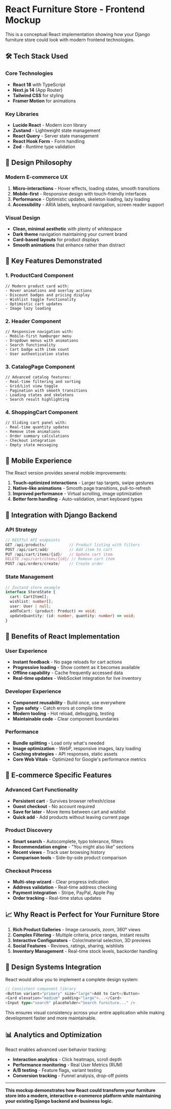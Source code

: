 # React Furniture Store - Frontend Mockup

This is a conceptual React implementation showing how your Django furniture store could look with modern frontend technologies.

## 🛠️ Tech Stack Used

### Core Technologies
- **React 18** with TypeScript
- **Next.js 14** (App Router)
- **Tailwind CSS** for styling
- **Framer Motion** for animations

### Key Libraries
- **Lucide React** - Modern icon library
- **Zustand** - Lightweight state management
- **React Query** - Server state management
- **React Hook Form** - Form handling
- **Zod** - Runtime type validation

## 🎨 Design Philosophy

### Modern E-commerce UX
1. **Micro-interactions** - Hover effects, loading states, smooth transitions
2. **Mobile-first** - Responsive design with touch-friendly interfaces
3. **Performance** - Optimistic updates, skeleton loading, lazy loading
4. **Accessibility** - ARIA labels, keyboard navigation, screen reader support

### Visual Design
- **Clean, minimal aesthetic** with plenty of whitespace
- **Dark theme** navigation maintaining your current brand
- **Card-based layouts** for product displays
- **Smooth animations** that enhance rather than distract

## 🚀 Key Features Demonstrated

### 1. ProductCard Component
```tsx
// Modern product card with:
- Hover animations and overlay actions
- Discount badges and pricing display
- Wishlist toggle functionality
- Optimistic cart updates
- Image lazy loading
```

### 2. Header Component
```tsx
// Responsive navigation with:
- Mobile-first hamburger menu
- Dropdown menus with animations
- Search functionality
- Cart badge with item count
- User authentication states
```

### 3. CatalogPage Component
```tsx
// Advanced catalog features:
- Real-time filtering and sorting
- Grid/List view toggle
- Pagination with smooth transitions
- Loading states and skeletons
- Search result highlighting
```

### 4. ShoppingCart Component
```tsx
// Sliding cart panel with:
- Real-time quantity updates
- Remove item animations
- Order summary calculations
- Checkout integration
- Empty state messaging
```

## 📱 Mobile Experience

The React version provides several mobile improvements:

1. **Touch-optimized interactions** - Larger tap targets, swipe gestures
2. **Native-like animations** - Smooth page transitions, pull-to-refresh
3. **Improved performance** - Virtual scrolling, image optimization
4. **Better form handling** - Auto-validation, smart keyboard types

## 🔄 Integration with Django Backend

### API Strategy
```typescript
// RESTful API endpoints
GET /api/products/          // Product listing with filters
POST /api/cart/add/         // Add item to cart
PUT /api/cart/items/{id}/   // Update cart item
DELETE /api/cart/items/{id}/ // Remove cart item
POST /api/orders/create/    // Create order
```

### State Management
```typescript
// Zustand store example
interface StoreState {
  cart: CartItem[];
  wishlist: number[];
  user: User | null;
  addToCart: (product: Product) => void;
  updateQuantity: (id: number, quantity: number) => void;
}
```

## 🎯 Benefits of React Implementation

### User Experience
- **Instant feedback** - No page reloads for cart actions
- **Progressive loading** - Show content as it becomes available
- **Offline capability** - Cache frequently accessed data
- **Real-time updates** - WebSocket integration for live inventory

### Developer Experience
- **Component reusability** - Build once, use everywhere
- **Type safety** - Catch errors at compile time
- **Modern tooling** - Hot reload, debugging, testing
- **Maintainable code** - Clear component boundaries

### Performance
- **Bundle splitting** - Load only what's needed
- **Image optimization** - WebP, responsive images, lazy loading
- **Caching strategies** - API responses, static assets
- **Core Web Vitals** - Optimized for Google's performance metrics

## 🛒 E-commerce Specific Features

### Advanced Cart Functionality
- **Persistent cart** - Survives browser refresh/close
- **Guest checkout** - No account required
- **Save for later** - Move items between cart and wishlist
- **Quick add** - Add products without leaving current page

### Product Discovery
- **Smart search** - Autocomplete, typo tolerance, filters
- **Recommendation engine** - "You might also like" sections
- **Recent views** - Track user browsing history
- **Comparison tools** - Side-by-side product comparison

### Checkout Process
- **Multi-step wizard** - Clear progress indication
- **Address validation** - Real-time address checking
- **Payment integration** - Stripe, PayPal, Apple Pay
- **Order tracking** - Real-time status updates

## 📈 Why React is Perfect for Your Furniture Store

1. **Rich Product Galleries** - Image carousels, zoom, 360° views
2. **Complex Filtering** - Multiple criteria, price ranges, instant results
3. **Interactive Configurators** - Color/material selection, 3D previews
4. **Social Features** - Reviews, ratings, sharing, wishlists
5. **Inventory Management** - Real-time stock levels, backorder handling

## 🎨 Design Systems Integration

React would allow you to implement a complete design system:

```typescript
// Consistent component library
<Button variant="primary" size="large">Add to Cart</Button>
<Card elevation="medium" padding="large">...</Card>
<Input type="search" placeholder="Search furniture..." />
```

This ensures visual consistency across your entire application while making development faster and more maintainable.

## 📊 Analytics and Optimization

React enables advanced user behavior tracking:
- **Interaction analytics** - Click heatmaps, scroll depth
- **Performance monitoring** - Real User Metrics (RUM)
- **A/B testing** - Feature flags, variant testing
- **Conversion tracking** - Funnel analysis, drop-off points

---

**This mockup demonstrates how React could transform your furniture store into a modern, interactive e-commerce platform while maintaining your existing Django backend and business logic.**